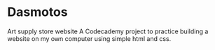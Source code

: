 # Dasmotos
Art supply store website
A Codecademy project to practice building a website on my own computer using simple html and css. 
